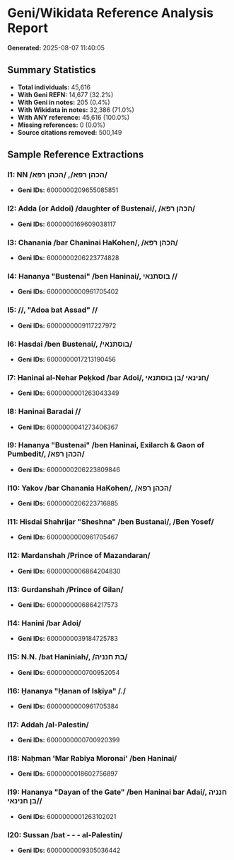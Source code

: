 # Geni/Wikidata Reference Analysis Report

**Generated:** 2025-08-07 11:40:05

## Summary Statistics

- **Total individuals:** 45,616
- **With Geni REFN:** 14,677 (32.2%)
- **With Geni in notes:** 205 (0.4%)
- **With Wikidata in notes:** 32,386 (71.0%)
- **With ANY reference:** 45,616 (100.0%)
- **Missing references:** 0 (0.0%)
- **Source citations removed:** 500,149

## Sample Reference Extractions

### I1: NN /הכהן רפא/,  /הכהן רפא/
- **Geni IDs:** 6000000209655085851

### I2: Adda (or Addoi) /daughter of Bustenai/,  /הכהן רפא/
- **Geni IDs:** 6000000169609038117

### I3: Chanania /bar Chaninai HaKohen/,  /הכהן רפא/
- **Geni IDs:** 6000000206223774828

### I4: Hananya "Bustenai" /ben Haninai/, בוסתנאי //
- **Geni IDs:** 6000000000961705402

### I5:  //, "Adoa bat Assad" //
- **Geni IDs:** 6000000009117227972

### I6: Hasdai /ben Bustenai/,  /בוסתנאי/
- **Geni IDs:** 6000000017213190456

### I7: Haninai al-Nehar Peḳkod /bar Adoi/, חנינאי /בן בוסתנאי/
- **Geni IDs:** 6000000001263043349

### I8: Haninai Baradai //
- **Geni IDs:** 6000000041273406367

### I9: Hananya "Bustenai" /ben Haninai, Exilarch & Gaon of Pumbedit/,  /הכהן רפא/
- **Geni IDs:** 6000000206223809846

### I10: Yakov /bar Chanania HaKohen/,  /הכהן רפא/
- **Geni IDs:** 6000000206223716885

### I11: Hisdai Shahrijar "Sheshna" /ben Bustanai/,  /Ben Yosef/
- **Geni IDs:** 6000000000961705467

### I12: Mardanshah /Prince of Mazandaran/
- **Geni IDs:** 6000000006864204830

### I13: Gurdanshah /Prince of Gilan/
- **Geni IDs:** 6000000006864217573

### I14: Hanini /bar Adoi/
- **Geni IDs:** 6000000039184725783

### I15: N.N. /bat Haniniah/,  /בת חנניה/
- **Geni IDs:** 6000000000700952054

### I16: Ḥananya "Ḥanan of Isḳiya" /./
- **Geni IDs:** 6000000000961705384

### I17: Addah /al-Palestin/
- **Geni IDs:** 6000000000700920399

### I18: Naḥman 'Mar Rabiya Moronai' /ben Haninai/
- **Geni IDs:** 6000000018602756897

### I19: Hananya "Dayan of the Gate" /ben Haninai bar Adai/, חנניה /בן חנינאי/
- **Geni IDs:** 6000000001263102021

### I20: Sussan /bat - - - al-Palestin/
- **Geni IDs:** 6000000009305036442

